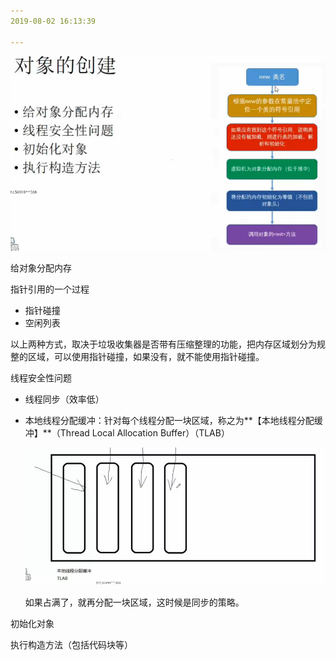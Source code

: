 ```yaml
---
2019-08-02 16:13:39

---
```






![1564733669306](../数据结构/数据结构图解/1564733669306.png)





给对象分配内存

指针引用的一个过程

- 指针碰撞
- 空闲列表

以上两种方式，取决于垃圾收集器是否带有压缩整理的功能，把内存区域划分为规整的区域，可以使用指针碰撞，如果没有，就不能使用指针碰撞。



线程安全性问题

- 线程同步（效率低）

- 本地线程分配缓冲：针对每个线程分配一块区域，称之为**【本地线程分配缓冲】**（Thread Local Allocation Buffer）（TLAB）

  ![1564734489757](../数据结构/数据结构图解/1564734489757.png)

  如果占满了，就再分配一块区域，这时候是同步的策略。

  

初始化对象



执行构造方法（包括代码块等） 